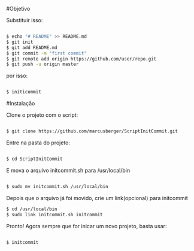 #Objetivo

Substituir isso:

```sh

$ echo "# README" >> README.md
$ git init
$ git add README.md
$ git commit -m "first commit"
$ git remote add origin https://github.com/user/repo.git
$ git push -u origin master

```

por isso:

```sh

$ initicommit

```

#Instalação

Clone o projeto com o script:

```sh

$ git clone https://github.com/marcusberger/ScriptInitCommit.git

```

Entre na pasta do projeto:

```sh

$ cd ScriptInitCommit

```

E mova o arquivo initcommit.sh para /usr/local/bin

```sh

$ sudo mv initcommit.sh /usr/local/bin

```

Depois que o arquivo já foi movido, crie um link(opcional) para initcommit


```sh
$ cd /usr/local/bin
$ sudo link initcommit.sh initcommit

```

Pronto! Agora sempre que for inicar um novo projeto, basta usar:

```sh

$ initcommit

```
